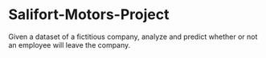 # Salifort-Motors-Project
Given a dataset of a fictitious company, analyze and predict whether or not an employee will leave the company.
